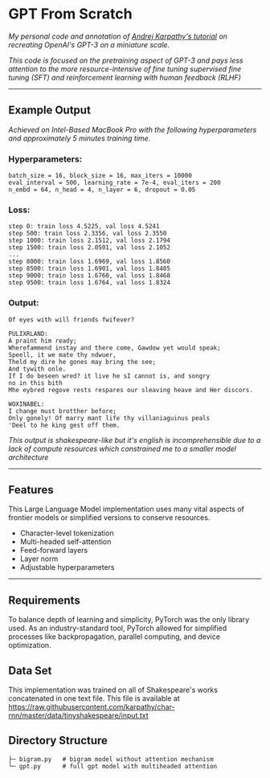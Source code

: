 # GPT From Scratch
*My personal code and annotation of [Andrej Karpathy's tutorial](https://www.youtube.com/watch?v=kCc8FmEb1nY) on recreating OpenAI's GPT-3 on a miniature scale.*

*This code is focused on the pretraining aspect of GPT-3 and pays less attention to the more resource-intensive of fine tuning supervised fine tuning (SFT) and reinforcement learning with human feedback (RLHF)*

---
## Example Output
*Achieved on Intel-Based MacBook Pro with the following hyperparameters and approximately 5 minutes training time.*
### Hyperparameters:
```
batch_size = 16, block_size = 16, max_iters = 10000
eval_interval = 500, learning_rate = 7e-4, eval_iters = 200
n_embd = 64, n_head = 4, n_layer = 6, dropout = 0.05
```
### Loss:
```
step 0: train loss 4.5225, val loss 4.5241  
step 500: train loss 2.3356, val loss 2.3550  
step 1000: train loss 2.1512, val loss 2.1794  
step 1500: train loss 2.0501, val loss 2.1052  
...  
step 8000: train loss 1.6969, val loss 1.8560  
step 8500: train loss 1.6901, val loss 1.8485  
step 9000: train loss 1.6760, val loss 1.8468  
step 9500: train loss 1.6764, val loss 1.8324  
```
### Output:
```
Of eyes with will friends fwifever?

PULIXRLAND:
A praint him ready;
Wherefammend instay and there come, Gawdow yet would speak;
Speell, it we mate thy ndwuer,
Theld my dire he gones may bring the see;
And tywith onle.
If I do beseen wred? it live he sI cannot is, and songry
no in this bith
Mhe eybred regove rests respares our sleaving heave and Her discors.

WOXINABEL:
I change must brotther before;
Only gonely! Of marry mant life thy villaniaguinus peals
'Deel to he king gest off them.
```
*This output is shakespeare-like but it's english is incomprehensible due to a lack of compute resources which constrained me to a smaller model architecture*

---

## Features
This Large Language Model implementation uses many vital aspects of frontier models or simplified versions to conserve resources.
- Character-level tokenization
- Multi-headed self-attention
- Feed-forward layers
- Layer norm
- Adjustable hyperparameters

---

## Requirements
To balance depth of learning and simplicity, PyTorch was the only library used. As an industry-standard tool, PyTorch allowed for simplified processes like backpropagation, parallel computing, and device optimization.

## Data Set
This implementation was trained on all of Shakespeare's works concatenated in one text file. This file is available at https://raw.githubusercontent.com/karpathy/char-rnn/master/data/tinyshakespeare/input.txt

## Directory Structure

```
├─ bigram.py   # bigram model without attention mechanism
└─ gpt.py      # full gpt model with multiheaded attention
```
